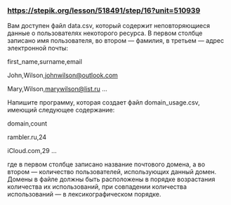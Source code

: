 ### https://stepik.org/lesson/518491/step/16?unit=510939

Вам доступен файл data.csv, который содержит неповторяющиеся данные о пользователях некоторого ресурса. В первом столбце записано имя пользователя, во втором — фамилия, в третьем — адрес электронной почты:


first_name,surname,email

John,Wilson,johnwilson@outlook.com

Mary,Wilson,marywilson@list.ru
...

Напишите программу, которая создает файл domain_usage.csv, имеющий следующее содержание:

domain,count

rambler.ru,24

iCloud.com,29
...


где в первом столбце записано название почтового домена, а во втором — количество пользователей, использующих данный домен. Домены в файле должны быть расположены в порядке возрастания количества их использований, при совпадении количества использований — в лексикографическом порядке.
